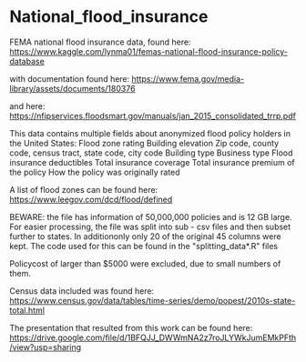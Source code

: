 # National_flood_insurance

FEMA national flood insurance data, found here: 
https://www.kaggle.com/lynma01/femas-national-flood-insurance-policy-database

with documentation found here:
https://www.fema.gov/media-library/assets/documents/180376

and here: 
https://nfipservices.floodsmart.gov/manuals/jan_2015_consolidated_trrp.pdf

This data contains multiple fields about anonymized flood policy holders in the United States:
    Flood zone rating
    Building elevation
    Zip code, county code, census tract, state code, city code
    Building type
    Business type
    Flood insurance deductibles
    Total insurance coverage
    Total insurance premium of the policy
    How the policy was originally rated

A list of flood zones can be found here: 
https://www.leegov.com/dcd/flood/defined




BEWARE: the file has information of 50,000,000 policies and is 12 GB large. 
For easier processing, the file was split into sub - csv files and then  subset further to states. In additiononly only 20 of the original 45 columns were kept.
The code used for this can be found in the 
"splitting_data*.R" files  


Policycost of larger than $5000 were excluded, due to small numbers of them. 


Census data included was found here:
https://www.census.gov/data/tables/time-series/demo/popest/2010s-state-total.html


The presentation that resulted from this work can be found here:
https://drive.google.com/file/d/1BFQJJ_DWWmNA2z7roJLYWkJumEMkPFth/view?usp=sharing


